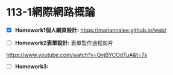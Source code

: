 # 113-1**網際網路概論**

- [x] **Homework1個人網頁設計:** https://mariannalee.github.io/web/

- [ ] **Homework2表單設計:** 表單製作過程影片
      


 https://www.youtube.com/watch?v=QvjBYCOdTuA&t=7s

- [ ] **Homework3:**


